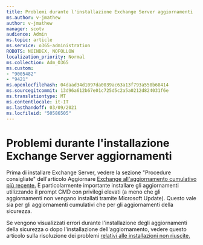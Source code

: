 ```yaml
---
title: Problemi durante l'installazione Exchange Server aggiornamenti
ms.author: v-jmathew
author: v-jmathew
manager: scotv
audience: Admin
ms.topic: article
ms.service: o365-administration
ROBOTS: NOINDEX, NOFOLLOW
localization_priority: Normal
ms.collection: Adm_O365
ms.custom:
- "9005482"
- "9421"
ms.openlocfilehash: 04daad34d1097da0039ac63a13f793a550b68414
ms.sourcegitcommit: 13d96a612b67e01c725d5c2a5a0212d824031f6e
ms.translationtype: MT
ms.contentlocale: it-IT
ms.lasthandoff: 03/09/2021
ms.locfileid: "50586505"
---
```

# <a name="issues-when-installing-exchange-server-updates"></a>Problemi durante l'installazione Exchange Server aggiornamenti

Prima di installare Exchange Server, vedere la sezione "Procedure consigliate" dell'articolo Aggiornare [Exchange all'aggiornamento cumulativo più recente.](https://docs.microsoft.com/Exchange/plan-and-deploy/install-cumulative-updates) È particolarmente importante installare gli aggiornamenti utilizzando il prompt CMD con privilegi elevati (a meno che gli aggiornamenti non vengano installati tramite Microsoft Update). Questo vale sia per gli aggiornamenti cumulativi che per gli aggiornamenti della sicurezza.

Se vengono visualizzati errori durante l'installazione degli aggiornamenti della sicurezza o dopo l'installazione dell'aggiornamento, vedere questo articolo sulla risoluzione dei problemi [relativi alle installazioni non riuscite.](https://aka.ms/exupdatefaq)
